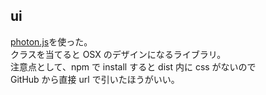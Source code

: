## ui

[photon.js](https://github.com/connors/photon)を使った。  
クラスを当てると OSX のデザインになるライブラリ。  
注意点として、npm で install すると dist 内に css がないので  
GitHub から直接 url で引いたほうがいい。

